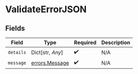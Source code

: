 # ValidateErrorJSON


## Fields

| Field                                            | Type                                             | Required                                         | Description                                      |
| ------------------------------------------------ | ------------------------------------------------ | ------------------------------------------------ | ------------------------------------------------ |
| `details`                                        | Dict[str, *Any*]                                 | :heavy_check_mark:                               | N/A                                              |
| `message`                                        | [errors.Message](../../models/errors/message.md) | :heavy_check_mark:                               | N/A                                              |